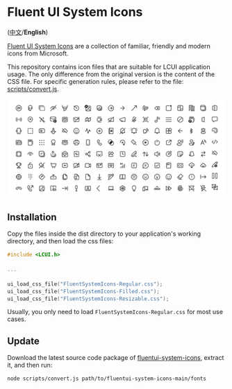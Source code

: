 # Fluent UI System Icons

([中文](README.zh-cn.md)/**English**)

[Fluent UI System Icons](https://github.com/microsoft/fluentui-system-icons) are a collection of familiar, friendly and modern icons from Microsoft.

This repository contains icon files that are suitable for LCUI application usage. The only difference from the original version is the content of the CSS file. For specific generation rules, please refer to the file: [scripts/convert.js](scripts/convert.js).

![Fluent System Icons](art/readme-banner.png)

## Installation

Copy the files inside the dist directory to your application's working directory, and then load the css files:

```c
#include <LCUI.h>

...

ui_load_css_file("FluentSystemIcons-Regular.css");
ui_load_css_file("FluentSystemIcons-Filled.css");
ui_load_css_file("FluentSystemIcons-Resizable.css");
```

Usually, you only need to load `FluentSystemIcons-Regular.css` for most use cases.

## Update

Download the latest source code package of [fluentui-system-icons](https://github.com/microsoft/fluentui-system-icons), extract it, and then run:

```sh
node scripts/convert.js path/to/fluentui-system-icons-main/fonts
```
